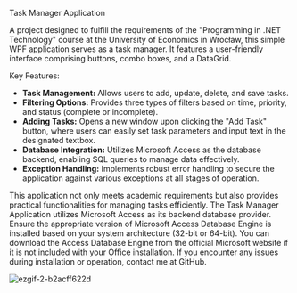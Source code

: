 Task Manager Application

A project designed to fulfill the requirements of the "Programming in .NET Technology" course at the University of Economics in Wrocław, this simple WPF application serves as a task manager. It features a user-friendly interface comprising buttons, combo boxes, and a DataGrid.

Key Features:
- **Task Management:** Allows users to add, update, delete, and save tasks.
- **Filtering Options:** Provides three types of filters based on time, priority, and status (complete or incomplete).
- **Adding Tasks:** Opens a new window upon clicking the "Add Task" button, where users can easily set task parameters and input text in the designated textbox.
- **Database Integration:** Utilizes Microsoft Access as the database backend, enabling SQL queries to manage data effectively.
- **Exception Handling:** Implements robust error handling to secure the application against various exceptions at all stages of operation.

This application not only meets academic requirements but also provides practical functionalities for managing tasks efficiently.
The Task Manager Application utilizes Microsoft Access as its backend database provider.
Ensure the appropriate version of Microsoft Access Database Engine is installed based on your system architecture (32-bit or 64-bit).
You can download the Access Database Engine from the official Microsoft website if it is not included with your Office installation.
If you encounter any issues during installation or operation, contact me at GitHub.

![ezgif-2-b2acff622d](https://github.com/vikdov/WPF-Task-Manager/assets/158165237/91889503-c44e-4cb4-a61f-c3ea978f3769)






